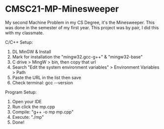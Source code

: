 # CMSC21-MP-Minesweeper
My second Machine Problem in my CS Degree, it's the Minesweeper. This was done in the semester of my first year. This project was by pair, I did this with my classmate.

C/C++ Setup:
1. DL MinGW & Install
2. Mark for installation the "mingw32.gcc-g++" & "mingw32-base"
3. C drive > MingW > bin, then copy that url
4. Search "Edit the system environment variables" > Environment Variables > Path
5. Paste the URL in the list then save
6. Check terminal: gcc --version

Program Setup:
1. Open your IDE
2. Run click the mp.cpp
3. Compile: "g++ -o mp mp.cpp"
4. Execute: "./mp"
5. Done!

